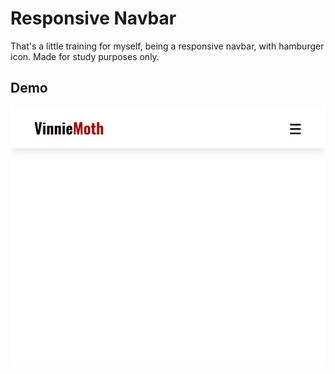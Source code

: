 # Responsive Navbar
That's a little training for myself, being a responsive navbar, with hamburger icon. Made for study purposes only.

## Demo
![Responsive Navbar DEMO](https://github.com/vinniemoth/responsive-navbar/blob/main/src/img/responsive-navbar.gif)
